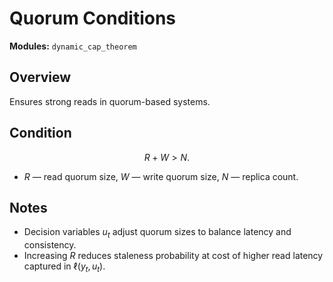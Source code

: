 # Quorum Conditions

**Modules:** `dynamic_cap_theorem`

## Overview

Ensures strong reads in quorum-based systems.

## Condition

$$R + W > N.$$

- $R$ — read quorum size, $W$ — write quorum size, $N$ — replica count.

## Notes

- Decision variables $u_t$ adjust quorum sizes to balance latency and consistency.
- Increasing $R$ reduces staleness probability at cost of higher read latency captured in $\ell(y_t, u_t)$.
